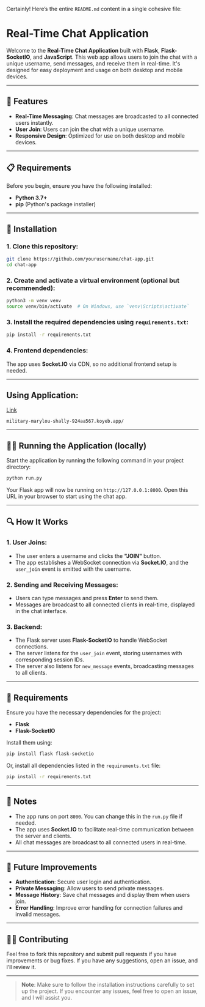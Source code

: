 Certainly! Here’s the entire `README.md` content in a single cohesive file:


# Real-Time Chat Application

Welcome to the **Real-Time Chat Application** built with **Flask**, **Flask-SocketIO**, and **JavaScript**. This web app allows users to join the chat with a unique username, send messages, and receive them in real-time. It's designed for easy deployment and usage on both desktop and mobile devices.

---

## 📌 Features

- **Real-Time Messaging**: Chat messages are broadcasted to all connected users instantly.
- **User Join**: Users can join the chat with a unique username.
- **Responsive Design**: Optimized for use on both desktop and mobile devices.

---

## 📋 Requirements

Before you begin, ensure you have the following installed:

- **Python 3.7+**
- **pip** (Python's package installer)

---

## 🚀 Installation

### 1. Clone this repository:

```bash
git clone https://github.com/yourusername/chat-app.git
cd chat-app
```

### 2. Create and activate a virtual environment (optional but recommended):

```bash
python3 -m venv venv
source venv/bin/activate  # On Windows, use `venv\Scripts\activate`
```

### 3. Install the required dependencies using `requirements.txt`:

```bash
pip install -r requirements.txt
```

### 4. Frontend dependencies:
The app uses **Socket.IO** via CDN, so no additional frontend setup is needed.

---
## Using Application:
[Link](military-marylou-shally-924aa567.koyeb.app/)


```
military-marylou-shally-924aa567.koyeb.app/

```

---

## 🏃‍♂️ Running the Application (locally)

Start the application by running the following command in your project directory:

```bash
python run.py
```

Your Flask app will now be running on `http://127.0.0.1:8000`. Open this URL in your browser to start using the chat app.

---

## 🔍 How It Works

### 1. User Joins:
- The user enters a username and clicks the **"JOIN"** button.
- The app establishes a WebSocket connection via **Socket.IO**, and the `user_join` event is emitted with the username.

### 2. Sending and Receiving Messages:
- Users can type messages and press **Enter** to send them.
- Messages are broadcast to all connected clients in real-time, displayed in the chat interface.

### 3. Backend:
- The Flask server uses **Flask-SocketIO** to handle WebSocket connections.
- The server listens for the `user_join` event, storing usernames with corresponding session IDs.
- The server also listens for `new_message` events, broadcasting messages to all clients.

---

## 📜 Requirements

Ensure you have the necessary dependencies for the project:

- **Flask**
- **Flask-SocketIO**

Install them using:

```bash
pip install flask flask-socketio
```

Or, install all dependencies listed in the `requirements.txt` file:

```bash
pip install -r requirements.txt
```

---

## 📝 Notes

- The app runs on port `8000`. You can change this in the `run.py` file if needed.
- The app uses **Socket.IO** to facilitate real-time communication between the server and clients.
- All chat messages are broadcast to all connected users in real-time.

---

## 🚀 Future Improvements

- **Authentication**: Secure user login and authentication.
- **Private Messaging**: Allow users to send private messages.
- **Message History**: Save chat messages and display them when users join.
- **Error Handling**: Improve error handling for connection failures and invalid messages.

---

## 🧑‍💻 Contributing

Feel free to fork this repository and submit pull requests if you have improvements or bug fixes. If you have any suggestions, open an issue, and I’ll review it.

---

> **Note**: Make sure to follow the installation instructions carefully to set up the project. If you encounter any issues, feel free to open an issue, and I will assist you.